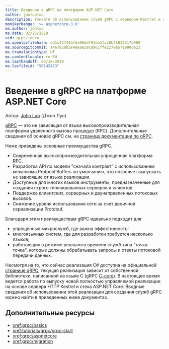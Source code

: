 ```yaml
---
title: Введение в gRPC на платформе ASP.NET Core
author: juntaoluo
description: Узнайте об использовании служб gRPC с сервером Kestrel и стеком ASP.NET Core.
monikerRange: '>= aspnetcore-3.0'
ms.author: johluo
ms.date: 02/26/2019
uid: grpc/index
ms.openlocfilehash: dd1c42744bfda965df91ea1fcc0b71814317b969
ms.sourcegitcommit: a467828b5e4eaae291d961ffe2279a571900de23
ms.translationtype: HT
ms.contentlocale: ru-RU
ms.lasthandoff: 03/18/2019
ms.locfileid: "58142423"
---
```

# <a name="introduction-to-grpc-on-aspnet-core"></a>Введение в gRPC на платформе ASP.NET Core

Автор: [John Luo](https://github.com/juntaoluo) (Джон Луо)

[gRPC](https://grpc.io/docs/guides/) — это не зависящая от языка высокопроизводительная платформа удаленного вызова процедур (RPC). Дополнительные сведения об основах gRPC см. на [странице документации по gRPC](https://grpc.io/docs/).

Ниже приведены основные преимущества gRPC.
* Современная высокопроизводительная упрощенная платформа RPC.
* Разработка API по модели "сначала контракт" с использованием механизма Protocol Buffers по умолчанию, что позволяет выпускать не зависящие от языка реализации.
* Доступные для многих языков инструменты, предназначенные для создания строго типизированных серверов и клиентов.
* Поддержка клиентских, серверных и двунаправленных потоковых вызовов.
* Снижение уровня использования сети за счет двоичной сериализации Protobuf.

Благодаря этим преимуществам gRPC идеально подходит для:
* упрощенных микрослужб, где важна эффективность;
* многоязычных систем, где для разработки требуется несколько языков;
* работающих в режиме реального времени служб типа "точка-точка", которые должны обрабатывать запросы и ответы потоковой передачи данных.

Несмотря на то, что сейчас реализация C# доступна на официальной [странице gRPC](https://grpc.io/docs/quickstart/csharp.html), текущая реализация зависит от собственной библиотеки, написанной на языке C (gRPC [C-core](https://grpc.io/blog/grpc-stacks)). В настоящее время ведется работа по выпуску новой полностью управляемой реализации на основе сервера HTTP Kestrel и стека ASP.NET Core. Вводные сведения об использовании этой реализации для создания служб gRPC можно найти в приведенных ниже документах.

## <a name="additional-resources"></a>Дополнительные ресурсы

* <xref:grpc/basics>
* <xref:tutorials/grpc/grpc-start>
* <xref:grpc/aspnetcore>
* <xref:grpc/migration>